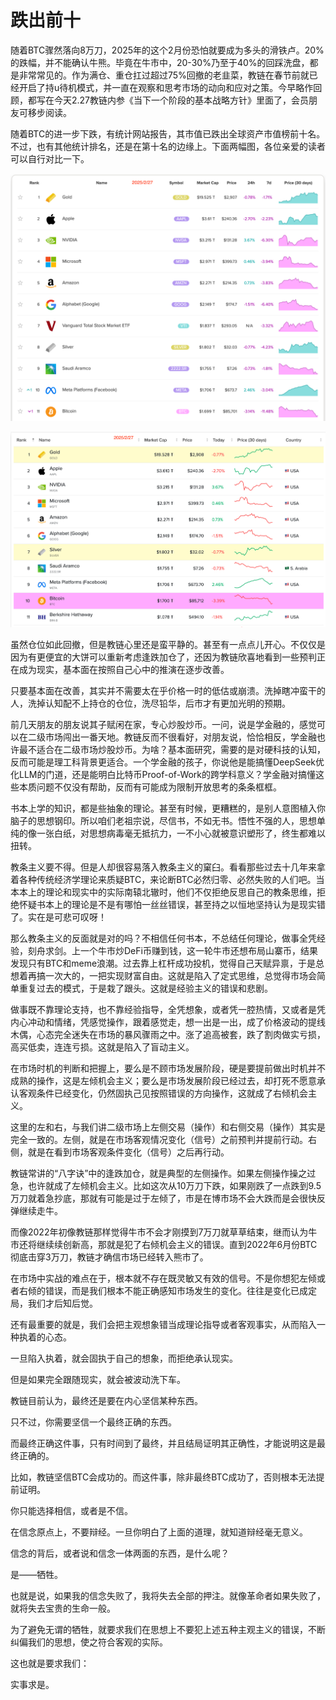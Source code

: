 # 跌出前十

随着BTC骤然落向8万刀，2025年的这个2月份恐怕就要成为多头的滑铁卢。20%的跌幅，并不能确认牛熊。毕竟在牛市中，20-30%乃至于40%的回踩洗盘，都是非常常见的。作为满仓、重仓扛过超过75%回撤的老韭菜，教链在春节前就已经开启了持u待机模式，并一直在观察和思考市场的动向和应对之策。今早略作回顾，都写在今天2.27教链内参《当下一个阶段的基本战略方针》里面了，会员朋友可移步阅读。

随着BTC的进一步下跌，有统计网站报告，其市值已跌出全球资产市值榜前十名。不过，也有其他统计排名，还是在第十名的边缘上。下面两幅图，各位亲爱的读者可以自行对比一下。

![](2025-02-27-A01.png)

![](2025-02-27-A02.png)

虽然仓位如此回撤，但是教链心里还是蛮平静的。甚至有一点点儿开心。不仅仅是因为有更便宜的大饼可以重新考虑逢跌加仓了，还因为教链欣喜地看到一些预判正在成为现实，基本面在按照自己心中的推演在逐步改善。

只要基本面在改善，其实并不需要太在乎价格一时的低估或崩溃。洗掉瞎冲蛮干的人，洗掉认知配不上持仓的仓位，洗尽铅华，后市才有更加光明的预期。

前几天朋友的朋友说其子赋闲在家，专心炒股炒币。一问，说是学金融的，感觉可以在二级市场闯出一番天地。教链反而不很看好，对朋友说，恰恰相反，学金融也许最不适合在二级市场炒股炒币。为啥？基本面研究，需要的是对硬科技的认知，反而可能是理工科背景更适合。一个学金融的孩子，你说他是能搞懂DeepSeek优化LLM的门道，还是能明白比特币Proof-of-Work的跨学科意义？学金融对搞懂这些本质问题不仅没有帮助，反而有可能成为限制开放思考的条条框框。

书本上学的知识，都是些抽象的理论。甚至有时候，更糟糕的，是别人意图植入你脑子的思想钢印。所以咱们老祖宗说，尽信书，不如无书。悟性不强的人，思想单纯的像一张白纸，对思想病毒毫无抵抗力，一不小心就被意识塑形了，终生都难以扭转。

教条主义要不得。但是人却很容易落入教条主义的窠臼。看看那些过去十几年来拿着各种传统经济学理论来质疑BTC，来论断BTC必然归零、必然失败的人们吧。当本本上的理论和现实中的实际南辕北辙时，他们不仅拒绝反思自己的教条思维，拒绝怀疑书本上的理论是不是有哪怕一丝丝错误，甚至持之以恒地坚持认为是现实错了。实在是可悲可叹呀！

那么教条主义的反面就是对的吗？不相信任何书本，不总结任何理论，做事全凭经验，刻舟求剑。上一个牛市炒DeFi币赚到钱，这一轮牛市还想布局山寨币，结果发现只有BTC和meme浪潮。过去靠上杠杆成功投机，觉得自己天赋异禀，于是总想着再搞一次大的，一把实现财富自由。这就是陷入了定式思维，总觉得市场会简单重复过去的模式，于是栽了跟头。这就是经验主义的错误和悲剧。

做事既不靠理论支持，也不靠经验指导，全凭想象，或者凭一腔热情，又或者是凭内心冲动和情绪，凭感觉操作，跟着感觉走，想一出是一出，成了价格波动的提线木偶，心态完全迷失在市场的暴风骤雨之中。涨了追高被套，跌了割肉做实亏损，高买低卖，连连亏损。这就是陷入了盲动主义。

在市场时机的判断和把握上，要么是不顾市场发展阶段，硬是要提前做出时机并不成熟的操作，这是左倾机会主义；要么是市场发展阶段已经过去，却打死不愿意承认客观条件已经变化，仍然固执己见按照错误的方向操作，这就成了右倾机会主义。

这里的左和右，与我们讲二级市场上左侧交易（操作）和右侧交易（操作）其实是完全一致的。左侧，就是在市场客观情况变化（信号）之前预判并提前行动。右侧，就是在看到市场客观条件变化（信号）之后再行动。

教链常讲的“八字诀”中的逢跌加仓，就是典型的左侧操作。如果左侧操作操之过急，也许就成了左倾机会主义。比如这次从10万刀下跌，如果刚跌了一点跌到9.5万刀就着急抄底，那就有可能是过于左倾了，市是在博市场不会大跌而是会很快反弹继续走牛。

而像2022年初像教链那样觉得牛市不会才刚摸到7万刀就草草结束，继而认为牛市还将继续续创新高，那就是犯了右倾机会主义的错误。直到2022年6月份BTC彻底击穿3万刀，教链才确信市场已经转入熊市了。

在市场中实战的难点在于，根本就不存在既灵敏又有效的信号。不是你想犯左倾或者右倾的错误，而是我们根本不能正确感知市场发生的变化。往往是变化已成定局，我们才后知后觉。

还有最重要的就是，我们会把主观想象错当成理论指导或者客观事实，从而陷入一种执着的心态。

一旦陷入执着，就会固执于自己的想象，而拒绝承认现实。

但是如果完全跟随现实，就会被波动洗下车。

教链目前认为，最终还是要在内心坚信某种东西。

只不过，你需要坚信一个最终正确的东西。

而最终正确这件事，只有时间到了最终，并且结局证明其正确性，才能说明这是最终正确的。

比如，教链坚信BTC会成功的。而这件事，除非最终BTC成功了，否则根本无法提前证明。

你只能选择相信，或者是不信。

在信念原点上，不要辩经。一旦你明白了上面的道理，就知道辩经毫无意义。

信念的背后，或者说和信念一体两面的东西，是什么呢？

是——牺牲。

也就是说，如果我的信念失败了，我将失去全部的押注。就像革命者如果失败了，就将失去宝贵的生命一般。

为了避免无谓的牺牲，就要求我们在思想上不要犯上述五种主观主义的错误，不断纠偏我们的思想，使之符合客观的实际。

这也就是要求我们：

实事求是。
